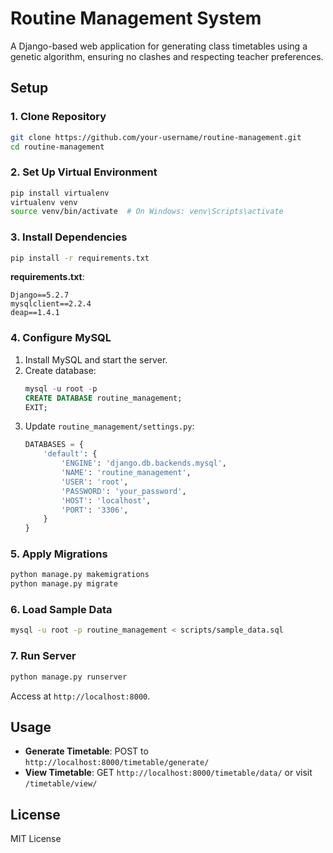 
# Routine Management System

A Django-based web application for generating class timetables using a genetic algorithm, ensuring no clashes and respecting teacher preferences.

## Setup

### 1. Clone Repository
```bash
git clone https://github.com/your-username/routine-management.git
cd routine-management
```

### 2. Set Up Virtual Environment
```bash
pip install virtualenv
virtualenv venv
source venv/bin/activate  # On Windows: venv\Scripts\activate
```

### 3. Install Dependencies
```bash
pip install -r requirements.txt
```
**requirements.txt**:
```
Django==5.2.7
mysqlclient==2.2.4
deap==1.4.1
```

### 4. Configure MySQL
1. Install MySQL and start the server.
2. Create database:
   ```sql
   mysql -u root -p
   CREATE DATABASE routine_management;
   EXIT;
   ```
3. Update `routine_management/settings.py`:
   ```python
   DATABASES = {
       'default': {
           'ENGINE': 'django.db.backends.mysql',
           'NAME': 'routine_management',
           'USER': 'root',
           'PASSWORD': 'your_password',
           'HOST': 'localhost',
           'PORT': '3306',
       }
   }
   ```

### 5. Apply Migrations
```bash
python manage.py makemigrations
python manage.py migrate
```

### 6. Load Sample Data
```bash
mysql -u root -p routine_management < scripts/sample_data.sql
```

### 7. Run Server
```bash
python manage.py runserver
```
Access at `http://localhost:8000`.

## Usage
- **Generate Timetable**: POST to `http://localhost:8000/timetable/generate/`
- **View Timetable**: GET `http://localhost:8000/timetable/data/` or visit `/timetable/view/`

## License
MIT License
```
